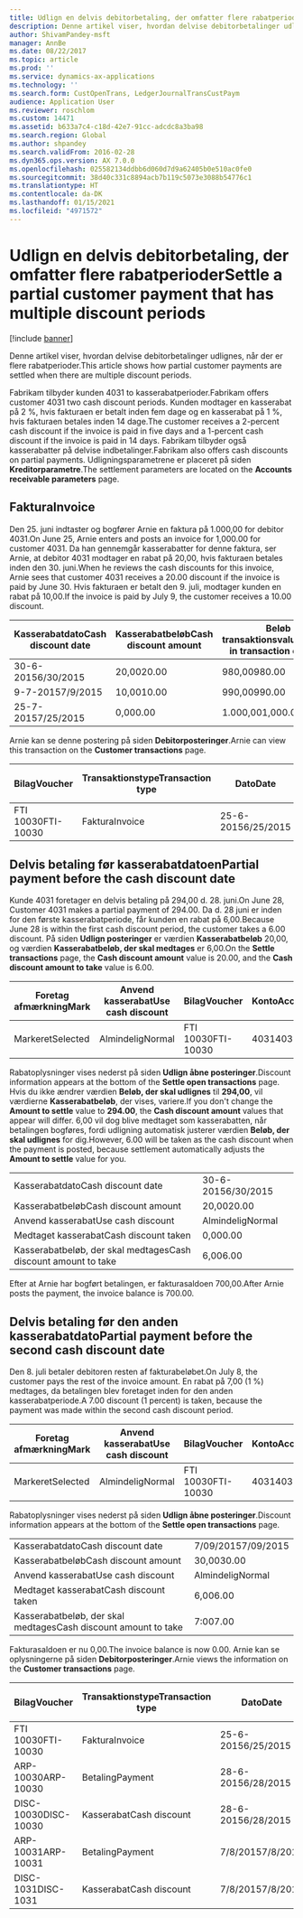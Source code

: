 ```yaml
---
title: Udlign en delvis debitorbetaling, der omfatter flere rabatperioder
description: Denne artikel viser, hvordan delvise debitorbetalinger udlignes, når der er flere rabatperioder.
author: ShivamPandey-msft
manager: AnnBe
ms.date: 08/22/2017
ms.topic: article
ms.prod: ''
ms.service: dynamics-ax-applications
ms.technology: ''
ms.search.form: CustOpenTrans, LedgerJournalTransCustPaym
audience: Application User
ms.reviewer: roschlom
ms.custom: 14471
ms.assetid: b633a7c4-c18d-42e7-91cc-adcdc8a3ba98
ms.search.region: Global
ms.author: shpandey
ms.search.validFrom: 2016-02-28
ms.dyn365.ops.version: AX 7.0.0
ms.openlocfilehash: 025582134ddbb6d060d7d9a62405b0e510ac0fe0
ms.sourcegitcommit: 38d40c331c8894acb7b119c5073e3088b54776c1
ms.translationtype: HT
ms.contentlocale: da-DK
ms.lasthandoff: 01/15/2021
ms.locfileid: "4971572"
---
```

# <a name="settle-a-partial-customer-payment-that-has-multiple-discount-periods"></a><span data-ttu-id="25590-103">Udlign en delvis debitorbetaling, der omfatter flere rabatperioder</span><span class="sxs-lookup"><span data-stu-id="25590-103">Settle a partial customer payment that has multiple discount periods</span></span>

[!include [banner](../includes/banner.md)]

<span data-ttu-id="25590-104">Denne artikel viser, hvordan delvise debitorbetalinger udlignes, når der er flere rabatperioder.</span><span class="sxs-lookup"><span data-stu-id="25590-104">This article shows how partial customer payments are settled when there are multiple discount periods.</span></span>

<span data-ttu-id="25590-105">Fabrikam tilbyder kunden 4031 to kasserabatperioder.</span><span class="sxs-lookup"><span data-stu-id="25590-105">Fabrikam offers customer 4031 two cash discount periods.</span></span> <span data-ttu-id="25590-106">Kunden modtager en kasserabat på 2 %, hvis fakturaen er betalt inden fem dage og en kasserabat på 1 %, hvis fakturaen betales inden 14 dage.</span><span class="sxs-lookup"><span data-stu-id="25590-106">The customer receives a 2-percent cash discount if the invoice is paid in five days and a 1-percent cash discount if the invoice is paid in 14 days.</span></span> <span data-ttu-id="25590-107">Fabrikam tilbyder også kasserabatter på delvise indbetalinger.</span><span class="sxs-lookup"><span data-stu-id="25590-107">Fabrikam also offers cash discounts on partial payments.</span></span> <span data-ttu-id="25590-108">Udligningsparametrene er placeret på siden **Kreditorparametre**.</span><span class="sxs-lookup"><span data-stu-id="25590-108">The settlement parameters are located on the **Accounts receivable parameters** page.</span></span>

## <a name="invoice"></a><span data-ttu-id="25590-109">Faktura</span><span class="sxs-lookup"><span data-stu-id="25590-109">Invoice</span></span>
<span data-ttu-id="25590-110">Den 25. juni indtaster og bogfører Arnie en faktura på 1.000,00 for debitor 4031.</span><span class="sxs-lookup"><span data-stu-id="25590-110">On June 25, Arnie enters and posts an invoice for 1,000.00 for customer 4031.</span></span> <span data-ttu-id="25590-111">Da han gennemgår kasserabatter for denne faktura, ser Arnie, at debitor 4031 modtager en rabat på 20,00, hvis fakturaen betales inden den 30. juni.</span><span class="sxs-lookup"><span data-stu-id="25590-111">When he reviews the cash discounts for this invoice, Arnie sees that customer 4031 receives a 20.00 discount if the invoice is paid by June 30.</span></span> <span data-ttu-id="25590-112">Hvis fakturaen er betalt den 9. juli, modtager kunden en rabat på 10,00.</span><span class="sxs-lookup"><span data-stu-id="25590-112">If the invoice is paid by July 9, the customer receives a 10.00 discount.</span></span>

| <span data-ttu-id="25590-113">Kasserabatdato</span><span class="sxs-lookup"><span data-stu-id="25590-113">Cash discount date</span></span> | <span data-ttu-id="25590-114">Kasserabatbeløb</span><span class="sxs-lookup"><span data-stu-id="25590-114">Cash discount amount</span></span> | <span data-ttu-id="25590-115">Beløb i transaktionsvaluta</span><span class="sxs-lookup"><span data-stu-id="25590-115">Amount in transaction currency</span></span> |
|--------------------|----------------------|--------------------------------|
| <span data-ttu-id="25590-116">30-6-2015</span><span class="sxs-lookup"><span data-stu-id="25590-116">6/30/2015</span></span>          | <span data-ttu-id="25590-117">20,00</span><span class="sxs-lookup"><span data-stu-id="25590-117">20.00</span></span>                | <span data-ttu-id="25590-118">980,00</span><span class="sxs-lookup"><span data-stu-id="25590-118">980.00</span></span>                         |
| <span data-ttu-id="25590-119">9-7-2015</span><span class="sxs-lookup"><span data-stu-id="25590-119">7/9/2015</span></span>           | <span data-ttu-id="25590-120">10,00</span><span class="sxs-lookup"><span data-stu-id="25590-120">10.00</span></span>                | <span data-ttu-id="25590-121">990,00</span><span class="sxs-lookup"><span data-stu-id="25590-121">990.00</span></span>                         |
| <span data-ttu-id="25590-122">25-7-2015</span><span class="sxs-lookup"><span data-stu-id="25590-122">7/25/2015</span></span>          | <span data-ttu-id="25590-123">0,00</span><span class="sxs-lookup"><span data-stu-id="25590-123">0.00</span></span>                 | <span data-ttu-id="25590-124">1.000,00</span><span class="sxs-lookup"><span data-stu-id="25590-124">1,000.00</span></span>                       |

<span data-ttu-id="25590-125">Arnie kan se denne postering på siden **Debitorposteringer**.</span><span class="sxs-lookup"><span data-stu-id="25590-125">Arnie can view this transaction on the **Customer transactions** page.</span></span>

| <span data-ttu-id="25590-126">Bilag</span><span class="sxs-lookup"><span data-stu-id="25590-126">Voucher</span></span>   | <span data-ttu-id="25590-127">Transaktionstype</span><span class="sxs-lookup"><span data-stu-id="25590-127">Transaction type</span></span> | <span data-ttu-id="25590-128">Dato</span><span class="sxs-lookup"><span data-stu-id="25590-128">Date</span></span>      | <span data-ttu-id="25590-129">Faktura</span><span class="sxs-lookup"><span data-stu-id="25590-129">Invoice</span></span> | <span data-ttu-id="25590-130">Beløb i transaktionsvalutadebet</span><span class="sxs-lookup"><span data-stu-id="25590-130">Amount in transaction currency debit</span></span> | <span data-ttu-id="25590-131">Beløb i transaktionsvalutakredit</span><span class="sxs-lookup"><span data-stu-id="25590-131">Amount in transaction currency credit</span></span> | <span data-ttu-id="25590-132">Saldo</span><span class="sxs-lookup"><span data-stu-id="25590-132">Balance</span></span>  | <span data-ttu-id="25590-133">Valuta</span><span class="sxs-lookup"><span data-stu-id="25590-133">Currency</span></span> |
|-----------|------------------|-----------|---------|--------------------------------------|---------------------------------------|----------|----------|
| <span data-ttu-id="25590-134">FTI 10030</span><span class="sxs-lookup"><span data-stu-id="25590-134">FTI-10030</span></span> | <span data-ttu-id="25590-135">Faktura</span><span class="sxs-lookup"><span data-stu-id="25590-135">Invoice</span></span>          | <span data-ttu-id="25590-136">25-6-2015</span><span class="sxs-lookup"><span data-stu-id="25590-136">6/25/2015</span></span> | <span data-ttu-id="25590-137">10030</span><span class="sxs-lookup"><span data-stu-id="25590-137">10030</span></span>   | <span data-ttu-id="25590-138">1.000,00</span><span class="sxs-lookup"><span data-stu-id="25590-138">1,000.00</span></span>                             |                                       | <span data-ttu-id="25590-139">1.000,00</span><span class="sxs-lookup"><span data-stu-id="25590-139">1,000.00</span></span> | <span data-ttu-id="25590-140">USD</span><span class="sxs-lookup"><span data-stu-id="25590-140">USD</span></span>      |

## <a name="partial-payment-before-the-cash-discount-date"></a><span data-ttu-id="25590-141">Delvis betaling før kasserabatdatoen</span><span class="sxs-lookup"><span data-stu-id="25590-141">Partial payment before the cash discount date</span></span>
<span data-ttu-id="25590-142">Kunde 4031 foretager en delvis betaling på 294,00 d. 28. juni.</span><span class="sxs-lookup"><span data-stu-id="25590-142">On June 28, Customer 4031 makes a partial payment of 294.00.</span></span> <span data-ttu-id="25590-143">Da d. 28 juni er inden for den første kasserabatperiode, får kunden en rabat på 6,00.</span><span class="sxs-lookup"><span data-stu-id="25590-143">Because June 28 is within the first cash discount period, the customer takes a 6.00 discount.</span></span> <span data-ttu-id="25590-144">På siden **Udlign posteringer** er værdien **Kasserabatbeløb** 20,00, og værdien **Kasserabatbeløb, der skal medtages** er 6,00.</span><span class="sxs-lookup"><span data-stu-id="25590-144">On the **Settle transactions** page, the **Cash discount amount** value is 20.00, and the **Cash discount amount to take** value is 6.00.</span></span>

| <span data-ttu-id="25590-145">Foretag afmærkning</span><span class="sxs-lookup"><span data-stu-id="25590-145">Mark</span></span>     | <span data-ttu-id="25590-146">Anvend kasserabat</span><span class="sxs-lookup"><span data-stu-id="25590-146">Use cash discount</span></span> | <span data-ttu-id="25590-147">Bilag</span><span class="sxs-lookup"><span data-stu-id="25590-147">Voucher</span></span>   | <span data-ttu-id="25590-148">Konto</span><span class="sxs-lookup"><span data-stu-id="25590-148">Account</span></span> | <span data-ttu-id="25590-149">Dato</span><span class="sxs-lookup"><span data-stu-id="25590-149">Date</span></span>      | <span data-ttu-id="25590-150">Forfaldsdato</span><span class="sxs-lookup"><span data-stu-id="25590-150">Due date</span></span>  | <span data-ttu-id="25590-151">Faktura</span><span class="sxs-lookup"><span data-stu-id="25590-151">Invoice</span></span> | <span data-ttu-id="25590-152">Beløb i transaktionsvaluta</span><span class="sxs-lookup"><span data-stu-id="25590-152">Amount in transaction currency</span></span> | <span data-ttu-id="25590-153">Valuta</span><span class="sxs-lookup"><span data-stu-id="25590-153">Currency</span></span> | <span data-ttu-id="25590-154">Beløb, der skal udlignes</span><span class="sxs-lookup"><span data-stu-id="25590-154">Amount to settle</span></span> |
|----------|-------------------|-----------|---------|-----------|-----------|---------|--------------------------------|----------|------------------|
| <span data-ttu-id="25590-155">Markeret</span><span class="sxs-lookup"><span data-stu-id="25590-155">Selected</span></span> | <span data-ttu-id="25590-156">Almindelig</span><span class="sxs-lookup"><span data-stu-id="25590-156">Normal</span></span>            | <span data-ttu-id="25590-157">FTI 10030</span><span class="sxs-lookup"><span data-stu-id="25590-157">FTI-10030</span></span> | <span data-ttu-id="25590-158">4031</span><span class="sxs-lookup"><span data-stu-id="25590-158">4031</span></span>    | <span data-ttu-id="25590-159">25-6-2015</span><span class="sxs-lookup"><span data-stu-id="25590-159">6/25/2015</span></span> | <span data-ttu-id="25590-160">25-7-2015</span><span class="sxs-lookup"><span data-stu-id="25590-160">7/25/2015</span></span> | <span data-ttu-id="25590-161">10030</span><span class="sxs-lookup"><span data-stu-id="25590-161">10030</span></span>   | <span data-ttu-id="25590-162">1.000,00</span><span class="sxs-lookup"><span data-stu-id="25590-162">1,000.00</span></span>                       | <span data-ttu-id="25590-163">USD</span><span class="sxs-lookup"><span data-stu-id="25590-163">USD</span></span>      | <span data-ttu-id="25590-164">294,00</span><span class="sxs-lookup"><span data-stu-id="25590-164">294.00</span></span>           |

<span data-ttu-id="25590-165">Rabatoplysninger vises nederst på siden **Udlign åbne posteringer**.</span><span class="sxs-lookup"><span data-stu-id="25590-165">Discount information appears at the bottom of the **Settle open transactions** page.</span></span> <span data-ttu-id="25590-166">Hvis du ikke ændrer værdien **Beløb, der skal udlignes** til **294,00**, vil værdierne **Kasserabatbeløb**, der vises, variere.</span><span class="sxs-lookup"><span data-stu-id="25590-166">If you don't change the **Amount to settle** value to **294.00**, the **Cash discount amount** values that appear will differ.</span></span> <span data-ttu-id="25590-167">6,00 vil dog blive medtaget som kasserabatten, når betalingen bogføres, fordi udligning automatisk justerer værdien **Beløb, der skal udlignes** for dig.</span><span class="sxs-lookup"><span data-stu-id="25590-167">However, 6.00 will be taken as the cash discount when the payment is posted, because settlement automatically adjusts the **Amount to settle** value for you.</span></span>

|                              |           |
|------------------------------|-----------|
| <span data-ttu-id="25590-168">Kasserabatdato</span><span class="sxs-lookup"><span data-stu-id="25590-168">Cash discount date</span></span>           | <span data-ttu-id="25590-169">30-6-2015</span><span class="sxs-lookup"><span data-stu-id="25590-169">6/30/2015</span></span> |
| <span data-ttu-id="25590-170">Kasserabatbeløb</span><span class="sxs-lookup"><span data-stu-id="25590-170">Cash discount amount</span></span>         | <span data-ttu-id="25590-171">20,00</span><span class="sxs-lookup"><span data-stu-id="25590-171">20.00</span></span>     |
| <span data-ttu-id="25590-172">Anvend kasserabat</span><span class="sxs-lookup"><span data-stu-id="25590-172">Use cash discount</span></span>            | <span data-ttu-id="25590-173">Almindelig</span><span class="sxs-lookup"><span data-stu-id="25590-173">Normal</span></span>    |
| <span data-ttu-id="25590-174">Medtaget kasserabat</span><span class="sxs-lookup"><span data-stu-id="25590-174">Cash discount taken</span></span>          | <span data-ttu-id="25590-175">0,00</span><span class="sxs-lookup"><span data-stu-id="25590-175">0.00</span></span>      |
| <span data-ttu-id="25590-176">Kasserabatbeløb, der skal medtages</span><span class="sxs-lookup"><span data-stu-id="25590-176">Cash discount amount to take</span></span> | <span data-ttu-id="25590-177">6,00</span><span class="sxs-lookup"><span data-stu-id="25590-177">6.00</span></span>      |

<span data-ttu-id="25590-178">Efter at Arnie har bogført betalingen, er fakturasaldoen 700,00.</span><span class="sxs-lookup"><span data-stu-id="25590-178">After Arnie posts the payment, the invoice balance is 700.00.</span></span>

## <a name="partial-payment-before-the-second-cash-discount-date"></a><span data-ttu-id="25590-179">Delvis betaling før den anden kasserabatdato</span><span class="sxs-lookup"><span data-stu-id="25590-179">Partial payment before the second cash discount date</span></span>
<span data-ttu-id="25590-180">Den 8. juli betaler debitoren resten af fakturabeløbet.</span><span class="sxs-lookup"><span data-stu-id="25590-180">On July 8, the customer pays the rest of the invoice amount.</span></span> <span data-ttu-id="25590-181">En rabat på 7,00 (1 %) medtages, da betalingen blev foretaget inden for den anden kasserabatperiode.</span><span class="sxs-lookup"><span data-stu-id="25590-181">A 7.00 discount (1 percent) is taken, because the payment was made within the second cash discount period.</span></span>

| <span data-ttu-id="25590-182">Foretag afmærkning</span><span class="sxs-lookup"><span data-stu-id="25590-182">Mark</span></span>     | <span data-ttu-id="25590-183">Anvend kasserabat</span><span class="sxs-lookup"><span data-stu-id="25590-183">Use cash discount</span></span> | <span data-ttu-id="25590-184">Bilag</span><span class="sxs-lookup"><span data-stu-id="25590-184">Voucher</span></span>   | <span data-ttu-id="25590-185">Konto</span><span class="sxs-lookup"><span data-stu-id="25590-185">Account</span></span> | <span data-ttu-id="25590-186">Dato</span><span class="sxs-lookup"><span data-stu-id="25590-186">Date</span></span>      | <span data-ttu-id="25590-187">Forfaldsdato</span><span class="sxs-lookup"><span data-stu-id="25590-187">Due date</span></span>  | <span data-ttu-id="25590-188">Faktura</span><span class="sxs-lookup"><span data-stu-id="25590-188">Invoice</span></span> | <span data-ttu-id="25590-189">Beløb i transaktionsvalutadebet</span><span class="sxs-lookup"><span data-stu-id="25590-189">Amount in transaction currency debit</span></span> | <span data-ttu-id="25590-190">Beløb i transaktionsvalutakredit</span><span class="sxs-lookup"><span data-stu-id="25590-190">Amount in transaction currency credit</span></span> | <span data-ttu-id="25590-191">Valuta</span><span class="sxs-lookup"><span data-stu-id="25590-191">Currency</span></span> | <span data-ttu-id="25590-192">Beløb, der skal udlignes</span><span class="sxs-lookup"><span data-stu-id="25590-192">Amount to settle</span></span> |
|----------|-------------------|-----------|---------|-----------|-----------|---------|--------------------------------------|---------------------------------------|----------|------------------|
| <span data-ttu-id="25590-193">Markeret</span><span class="sxs-lookup"><span data-stu-id="25590-193">Selected</span></span> | <span data-ttu-id="25590-194">Almindelig</span><span class="sxs-lookup"><span data-stu-id="25590-194">Normal</span></span>            | <span data-ttu-id="25590-195">FTI 10030</span><span class="sxs-lookup"><span data-stu-id="25590-195">FTI-10030</span></span> | <span data-ttu-id="25590-196">4031</span><span class="sxs-lookup"><span data-stu-id="25590-196">4031</span></span>    | <span data-ttu-id="25590-197">25-6-2015</span><span class="sxs-lookup"><span data-stu-id="25590-197">6/25/2015</span></span> | <span data-ttu-id="25590-198">25-7-2015</span><span class="sxs-lookup"><span data-stu-id="25590-198">7/25/2015</span></span> | <span data-ttu-id="25590-199">10030</span><span class="sxs-lookup"><span data-stu-id="25590-199">10030</span></span>   | <span data-ttu-id="25590-200">700,00</span><span class="sxs-lookup"><span data-stu-id="25590-200">700.00</span></span>                               |                                       | <span data-ttu-id="25590-201">USD</span><span class="sxs-lookup"><span data-stu-id="25590-201">USD</span></span>      | <span data-ttu-id="25590-202">693,00</span><span class="sxs-lookup"><span data-stu-id="25590-202">693.00</span></span>           |

<span data-ttu-id="25590-203">Rabatoplysninger vises nederst på siden **Udlign åbne posteringer**.</span><span class="sxs-lookup"><span data-stu-id="25590-203">Discount information appears at the bottom of the **Settle open transactions** page.</span></span>

|                              |           |
|------------------------------|-----------|
| <span data-ttu-id="25590-204">Kasserabatdato</span><span class="sxs-lookup"><span data-stu-id="25590-204">Cash discount date</span></span>           | <span data-ttu-id="25590-205">7/09/2015</span><span class="sxs-lookup"><span data-stu-id="25590-205">7/09/2015</span></span> |
| <span data-ttu-id="25590-206">Kasserabatbeløb</span><span class="sxs-lookup"><span data-stu-id="25590-206">Cash discount amount</span></span>         | <span data-ttu-id="25590-207">30,00</span><span class="sxs-lookup"><span data-stu-id="25590-207">30.00</span></span>     |
| <span data-ttu-id="25590-208">Anvend kasserabat</span><span class="sxs-lookup"><span data-stu-id="25590-208">Use cash discount</span></span>            | <span data-ttu-id="25590-209">Almindelig</span><span class="sxs-lookup"><span data-stu-id="25590-209">Normal</span></span>    |
| <span data-ttu-id="25590-210">Medtaget kasserabat</span><span class="sxs-lookup"><span data-stu-id="25590-210">Cash discount taken</span></span>          | <span data-ttu-id="25590-211">6,00</span><span class="sxs-lookup"><span data-stu-id="25590-211">6.00</span></span>      |
| <span data-ttu-id="25590-212">Kasserabatbeløb, der skal medtages</span><span class="sxs-lookup"><span data-stu-id="25590-212">Cash discount amount to take</span></span> | <span data-ttu-id="25590-213">7:00</span><span class="sxs-lookup"><span data-stu-id="25590-213">7.00</span></span>      |

<span data-ttu-id="25590-214">Fakturasaldoen er nu 0,00.</span><span class="sxs-lookup"><span data-stu-id="25590-214">The invoice balance is now 0.00.</span></span> <span data-ttu-id="25590-215">Arnie kan se oplysningerne på siden **Debitorposteringer**.</span><span class="sxs-lookup"><span data-stu-id="25590-215">Arnie views the information on the **Customer transactions** page.</span></span>

| <span data-ttu-id="25590-216">Bilag</span><span class="sxs-lookup"><span data-stu-id="25590-216">Voucher</span></span>    | <span data-ttu-id="25590-217">Transaktionstype</span><span class="sxs-lookup"><span data-stu-id="25590-217">Transaction type</span></span> | <span data-ttu-id="25590-218">Dato</span><span class="sxs-lookup"><span data-stu-id="25590-218">Date</span></span>      | <span data-ttu-id="25590-219">Faktura</span><span class="sxs-lookup"><span data-stu-id="25590-219">Invoice</span></span> | <span data-ttu-id="25590-220">Beløb i transaktionsvalutadebet</span><span class="sxs-lookup"><span data-stu-id="25590-220">Amount in transaction currency debit</span></span> | <span data-ttu-id="25590-221">Beløb i transaktionsvalutakredit</span><span class="sxs-lookup"><span data-stu-id="25590-221">Amount in transaction currency credit</span></span> | <span data-ttu-id="25590-222">Saldo</span><span class="sxs-lookup"><span data-stu-id="25590-222">Balance</span></span> | <span data-ttu-id="25590-223">Valuta</span><span class="sxs-lookup"><span data-stu-id="25590-223">Currency</span></span> |
|------------|------------------|-----------|---------|--------------------------------------|---------------------------------------|---------|----------|
| <span data-ttu-id="25590-224">FTI 10030</span><span class="sxs-lookup"><span data-stu-id="25590-224">FTI-10030</span></span>  | <span data-ttu-id="25590-225">Faktura</span><span class="sxs-lookup"><span data-stu-id="25590-225">Invoice</span></span>          | <span data-ttu-id="25590-226">25-6-2015</span><span class="sxs-lookup"><span data-stu-id="25590-226">6/25/2015</span></span> | <span data-ttu-id="25590-227">10030</span><span class="sxs-lookup"><span data-stu-id="25590-227">10030</span></span>   | <span data-ttu-id="25590-228">1.000,00</span><span class="sxs-lookup"><span data-stu-id="25590-228">1,000.00</span></span>                             |                                       | <span data-ttu-id="25590-229">0,00</span><span class="sxs-lookup"><span data-stu-id="25590-229">0.00</span></span>    | <span data-ttu-id="25590-230">USD</span><span class="sxs-lookup"><span data-stu-id="25590-230">USD</span></span>      |
| <span data-ttu-id="25590-231">ARP-10030</span><span class="sxs-lookup"><span data-stu-id="25590-231">ARP-10030</span></span>  |  <span data-ttu-id="25590-232">Betaling</span><span class="sxs-lookup"><span data-stu-id="25590-232">Payment</span></span>         | <span data-ttu-id="25590-233">28-6-2015</span><span class="sxs-lookup"><span data-stu-id="25590-233">6/28/2015</span></span> |         |                                      | <span data-ttu-id="25590-234">294,00</span><span class="sxs-lookup"><span data-stu-id="25590-234">294.00</span></span>                                | <span data-ttu-id="25590-235">0,00</span><span class="sxs-lookup"><span data-stu-id="25590-235">0.00</span></span>    | <span data-ttu-id="25590-236">USD</span><span class="sxs-lookup"><span data-stu-id="25590-236">USD</span></span>      |
| <span data-ttu-id="25590-237">DISC-10030</span><span class="sxs-lookup"><span data-stu-id="25590-237">DISC-10030</span></span> |  <span data-ttu-id="25590-238">Kasserabat</span><span class="sxs-lookup"><span data-stu-id="25590-238">Cash discount</span></span>   | <span data-ttu-id="25590-239">28-6-2015</span><span class="sxs-lookup"><span data-stu-id="25590-239">6/28/2015</span></span> |         |                                      | <span data-ttu-id="25590-240">6,00</span><span class="sxs-lookup"><span data-stu-id="25590-240">6.00</span></span>                                  | <span data-ttu-id="25590-241">0,00</span><span class="sxs-lookup"><span data-stu-id="25590-241">0.00</span></span>    | <span data-ttu-id="25590-242">USD</span><span class="sxs-lookup"><span data-stu-id="25590-242">USD</span></span>      |
| <span data-ttu-id="25590-243">ARP-10031</span><span class="sxs-lookup"><span data-stu-id="25590-243">ARP-10031</span></span>  |  <span data-ttu-id="25590-244">Betaling</span><span class="sxs-lookup"><span data-stu-id="25590-244">Payment</span></span>         | <span data-ttu-id="25590-245">7/8/2015</span><span class="sxs-lookup"><span data-stu-id="25590-245">7/8/2015</span></span>  |         |                                      | <span data-ttu-id="25590-246">693,00</span><span class="sxs-lookup"><span data-stu-id="25590-246">693.00</span></span>                                | <span data-ttu-id="25590-247">0,00</span><span class="sxs-lookup"><span data-stu-id="25590-247">0.00</span></span>    | <span data-ttu-id="25590-248">USD</span><span class="sxs-lookup"><span data-stu-id="25590-248">USD</span></span>      |
| <span data-ttu-id="25590-249">DISC-1031</span><span class="sxs-lookup"><span data-stu-id="25590-249">DISC-1031</span></span>  |  <span data-ttu-id="25590-250">Kasserabat</span><span class="sxs-lookup"><span data-stu-id="25590-250">Cash discount</span></span>   | <span data-ttu-id="25590-251">7/8/2015</span><span class="sxs-lookup"><span data-stu-id="25590-251">7/8/2015</span></span>  |         |                                      | <span data-ttu-id="25590-252">7:00</span><span class="sxs-lookup"><span data-stu-id="25590-252">7.00</span></span>                                  | <span data-ttu-id="25590-253">0,00</span><span class="sxs-lookup"><span data-stu-id="25590-253">0.00</span></span>    | <span data-ttu-id="25590-254">USD</span><span class="sxs-lookup"><span data-stu-id="25590-254">USD</span></span>      |





